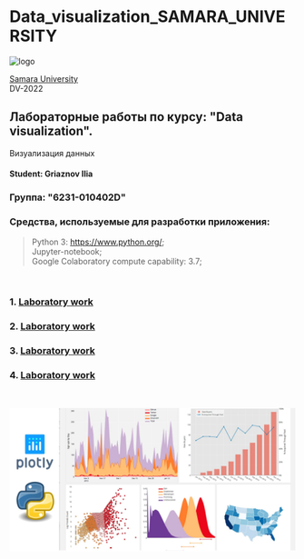 # Data_visualization_SAMARA_UNIVERSITY
![logo](https://ssau.ru/pagefiles/of_docs/Firm%20blocks_left-gorizont_naimenovanie_Rus.png)

[Samara University](https://ssau.ru/) <br/>
DV-2022
## Лабораторные работы по курсу: "Data visualization". <br/>
Визуализация данных <br/>
#### Student: Griaznov Ilia <br/>
### Группа: "6231-010402D"

### Средства, используемые для разработки приложения: <br/>
> Python 3: https://www.python.org/; <br/>
> Jupyter-notebook;  <br/>
> Google Colaboratory
compute capability: 3.7; <br/>
<br/>

### 1. [Laboratory work](https://github.com/Dark-MonkGI/Data_visualization_SAMARA_UNIVERSITY/blob/main/1.%20Laboratory%20work/LB1_Griaznov_6231.ipynb)

### 2. [Laboratory work](https://github.com/Dark-MonkGI/Data_visualization_SAMARA_UNIVERSITY/blob/main/2.%20Laboratory%20work/LB2_Griaznov_6231.ipynb)

### 3. [Laboratory work](https://github.com/Dark-MonkGI/Data_visualization_SAMARA_UNIVERSITY/blob/main/3.%20Laboratory%20work/LB3_Griaznov_6231.ipynb)

### 4. [Laboratory work](https://github.com/Dark-MonkGI/Data_visualization_SAMARA_UNIVERSITY/blob/main/4.%20Laboratory%20work/LB4_Griaznov_6231.ipynb)

<br/>

![logo](https://github.com/Dark-MonkGI/Data_visualization_SAMARA_UNIVERSITY/blob/main/plotly_img.jpg)
